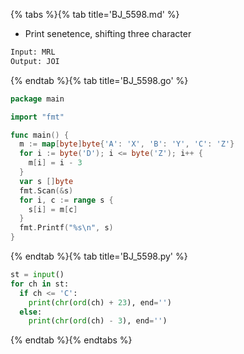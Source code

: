 {% tabs %}{% tab title='BJ_5598.md' %}

* Print senetence, shifting three character

```txt
Input: MRL
Output: JOI
```

{% endtab %}{% tab title='BJ_5598.go' %}

```go
package main

import "fmt"

func main() {
  m := map[byte]byte{'A': 'X', 'B': 'Y', 'C': 'Z'}
  for i := byte('D'); i <= byte('Z'); i++ {
    m[i] = i - 3
  }
  var s []byte
  fmt.Scan(&s)
  for i, c := range s {
    s[i] = m[c]
  }
  fmt.Printf("%s\n", s)
}
```

{% endtab %}{% tab title='BJ_5598.py' %}

```py
st = input()
for ch in st:
  if ch <= 'C':
    print(chr(ord(ch) + 23), end='')
  else:
    print(chr(ord(ch) - 3), end='')
```

{% endtab %}{% endtabs %}
